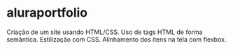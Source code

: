 # aluraportfolio
Criação de um site usando HTML/CSS.
Uso de tags HTML de forma semântica.
Estilização com CSS.
Alinhamento dos itens na tela com flexbox.
